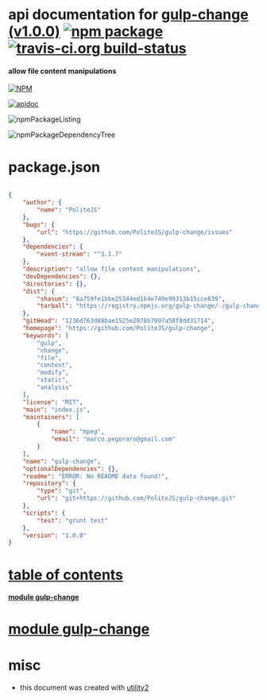 # api documentation for  [gulp-change (v1.0.0)](https://github.com/PoliteJS/gulp-change)  [![npm package](https://img.shields.io/npm/v/npmdoc-gulp-change.svg?style=flat-square)](https://www.npmjs.org/package/npmdoc-gulp-change) [![travis-ci.org build-status](https://api.travis-ci.org/npmdoc/node-npmdoc-gulp-change.svg)](https://travis-ci.org/npmdoc/node-npmdoc-gulp-change)
#### allow file content manipulations

[![NPM](https://nodei.co/npm/gulp-change.png?downloads=true)](https://www.npmjs.com/package/gulp-change)

[![apidoc](https://npmdoc.github.io/node-npmdoc-gulp-change/build/screenCapture.buildNpmdoc.browser._2Fhome_2Ftravis_2Fbuild_2Fnpmdoc_2Fnode-npmdoc-gulp-change_2Ftmp_2Fbuild_2Fapidoc.html.png)](https://npmdoc.github.io/node-npmdoc-gulp-change/build/apidoc.html)

![npmPackageListing](https://npmdoc.github.io/node-npmdoc-gulp-change/build/screenCapture.npmPackageListing.svg)

![npmPackageDependencyTree](https://npmdoc.github.io/node-npmdoc-gulp-change/build/screenCapture.npmPackageDependencyTree.svg)



# package.json

```json

{
    "author": {
        "name": "PoliteJS"
    },
    "bugs": {
        "url": "https://github.com/PoliteJS/gulp-change/issues"
    },
    "dependencies": {
        "event-stream": "^3.1.7"
    },
    "description": "allow file content manipulations",
    "devDependencies": {},
    "directories": {},
    "dist": {
        "shasum": "8a759fe1bbe25344ed164e740e99313b15cce639",
        "tarball": "https://registry.npmjs.org/gulp-change/-/gulp-change-1.0.0.tgz"
    },
    "gitHead": "1236d763d88bae1525e2078b7097a58f8dd31714",
    "homepage": "https://github.com/PoliteJS/gulp-change",
    "keywords": [
        "gulp",
        "change",
        "file",
        "content",
        "modify",
        "static",
        "analysis"
    ],
    "license": "MIT",
    "main": "index.js",
    "maintainers": [
        {
            "name": "mpeg",
            "email": "marco.pegoraro@gmail.com"
        }
    ],
    "name": "gulp-change",
    "optionalDependencies": {},
    "readme": "ERROR: No README data found!",
    "repository": {
        "type": "git",
        "url": "git+https://github.com/PoliteJS/gulp-change.git"
    },
    "scripts": {
        "test": "grunt test"
    },
    "version": "1.0.0"
}
```



# <a name="apidoc.tableOfContents"></a>[table of contents](#apidoc.tableOfContents)

#### [module gulp-change](#apidoc.module.gulp-change)



# <a name="apidoc.module.gulp-change"></a>[module gulp-change](#apidoc.module.gulp-change)



# misc
- this document was created with [utility2](https://github.com/kaizhu256/node-utility2)
